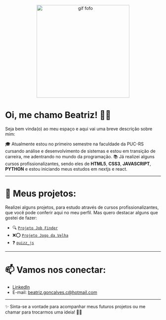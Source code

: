 <p align="center">
  <img src="https://media1.giphy.com/media/v1.Y2lkPTc5MGI3NjExa2dyOTl5OW5uaWxqOWVnZWNjaDZicnJ1ZWo5cTBqb2xwbXdrZzYweiZlcD12MV9pbnRlcm5hbF9naWZfYnlfaWQmY3Q9Zw/9PhdJO4CMfyfXDCnko/giphy.gif" alt="gif fofo" width="300"/>
</p>

# Oi, me chamo Beatriz! 👩‍💻

Seja bem vinda(o) ao meu espaço e aqui vai uma breve descrição sobre mim:

🎓 Atualmente estou no primeiro semestre na faculdade da PUC-RS cursando análise e desenvolvimento de sistemas e estou em transição de carreira, me adentrando no mundo da programação.
📚 Já realizei alguns cursos profissionalizantes, sendo eles de **HTML5**, **CSS3**, **JAVASCRIPT**, **PYTHON** e estou iniciando meus estudos em nextjs e react.

---

# 📁 Meus projetos:

Realizei alguns projetos, para estudo através de cursos profissionalizantes, que você pode conferir aqui no meu perfil. Mas quero destacar alguns que gostei de fazer:

- 🔍 [`Projeto Job Finder`](https://github.com/GCBeatriz/Projeto-Job-Finder)
- ❌⭕ [`Projeto Jogo da Velha`](https://github.com/GCBeatriz/Projeto-jogo-da-velha)
- ❓ [`quizz_js`](https://github.com/GCBeatriz/quizz_js)

---

# 📫 Vamos nos conectar:

- [LinkedIn](https://www.linkedin.com/in/beatrizgcarvalho/)
- E-mail: beatriz.goncalves.c@hotmail.com

---

✨ Sinta-se a vontade para acompanhar meus futuros projetos ou me chamar para trocarmos uma ideia! 💬💜
